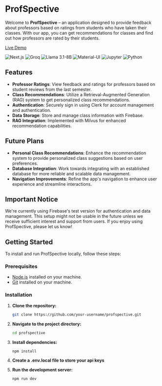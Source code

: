 # ProfSpective

Welcome to **ProfSpective** – an application designed to provide feedback about professors based on ratings from students who have taken their classes. With our app, you can get recommendations for classes and find out how professors are rated by their students.

[Live Demo](https://profspective.vercel.app/)

![Next.js](https://img.shields.io/badge/Next.js-000000?style=for-the-badge&logo=nextdotjs&logoColor=white)
![Groq](https://img.shields.io/badge/Groq-007ACC?style=for-the-badge&logo=data:image/svg+xml;base64,YOUR_BASE64_ENCODED_LOGO)
![Llama 3.1-8B](https://img.shields.io/badge/Llama%203.1--8B-AI%20Model-brightgreen?style=for-the-badge)
![Material-UI](https://img.shields.io/badge/Material--UI-0081CB?style=for-the-badge&logo=mui&logoColor=white)
![Jupyter](https://img.shields.io/badge/Jupyter-F37626?style=for-the-badge&logo=jupyter&logoColor=white)
![Python](https://img.shields.io/badge/Python-3776AB?style=for-the-badge&logo=python&logoColor=white)

## Features

- **Professor Ratings**: View feedback and ratings for professors based on student reviews from the last semester.
- **Class Recommendations**: Utilize a Retrieval-Augmented Generation (RAG) system to get personalized class recommendations.
- **Authentication**: Securely sign in using Clerk for account management and authentication.
- **Data Storage**: Store and manage class information with Firebase.
- **RAG Integration**: Implemented with Milvus for enhanced recommendation capabilities.

## Future Plans

- **Personal Class Recommendations**: Enhance the recommendation system to provide personalized class suggestions based on user preferences.
- **Database Integration**: Work towards integrating with an established database for more reliable and scalable data management.
- **Navigation Improvements**: Refine the app's navigation to enhance user experience and streamline interactions.

## Important Notice

We're currently using Firebase's test version for authentication and data management. This setup might not be usable in the future unless we receive sufficient interest and support from users. If you enjoy using ProfSpective, please let us know!

## Getting Started

To install and run ProfSpective locally, follow these steps:

### Prerequisites

- [Node.js](https://nodejs.org/) installed on your machine.
- [Git](https://git-scm.com/) installed on your machine.

### Installation

1. **Clone the repository:**

   ```bash
   git clone https://github.com/your-username/profspective.git

2. **Navigate to the project directory:**
   
   ```bash
   cd profspective

4. **Install dependencies:**

   ```bash
   npm install
   
6. **Create a .env.local file to store your api keys**
   
7. **Run the development server:**

   ```bash
   npm run dev
